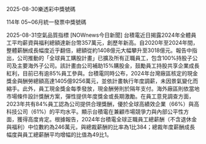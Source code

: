 
2025-08-30樂透彩中獎號碼

                                
114年 05~06月統一發票中獎號碼
                             
2025-08-31空氣品質指標
                              [NOWnews今日新聞] 台積電近日揭露2024年全體員工平均薪資與福利總額達新台幣357萬元，創歷年新高。自2020年至2024年間，整體薪酬成長幅度近乎翻倍，總額從約1408億元大幅攀升至3018億元。報告中指出，公司推動的「全球員工購股計畫」已擴及所有正職員工，包含100%持股子公司及主要海外子公司。該計畫由公司補助15%購股金，鼓勵員工持股共享企業成長紅利，目前已有逾85%員工參與。台積電同時公布，2024年台灣廠區核定的現金獎金與酬勞總額高達1405億9256萬元，並依計畫執行年度調薪，未因景氣變化而縮手。此外，員工現金獎金每季發放，現金酬勞則於隔年支付。海外廠區則依當地市場條件設計獎酬方案，彈性提供年度獎金或長期激勵。在員工意見調查方面，2023年共有84%員工認為公司提供合理獎酬，優於全球高績效企業（66%）與高科技公司（61%）的平均水平。顯示台積電在兼顧市場競爭力與內部公平性方面，獲得高度肯定。根據報告，2024年台積電全球正職員工總薪酬（不含退休金與福利）中位數約為246萬元，與總裁薪酬的比率為1比384；總裁年度薪酬成長幅度與員工總薪酬平均增幅的比值為49比1。